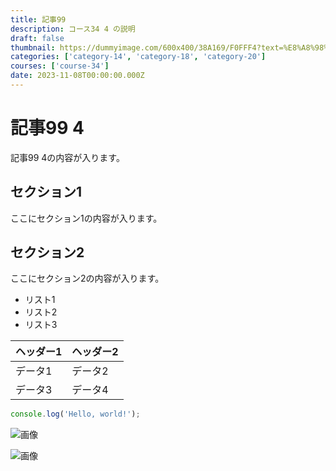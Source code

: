 ```yaml
---
title: 記事99
description: コース34 4 の説明
draft: false
thumbnail: https://dummyimage.com/600x400/38A169/F0FFF4?text=%E8%A8%98%E4%BA%8B99
categories: ['category-14', 'category-18', 'category-20']
courses: ['course-34']
date: 2023-11-08T00:00:00.000Z
---
```


# 記事99 4

記事99 4の内容が入ります。

## セクション1
ここにセクション1の内容が入ります。

## セクション2
ここにセクション2の内容が入ります。

- リスト1
- リスト2
- リスト3

| ヘッダー1 | ヘッダー2 |
| --------- | --------- |
| データ1   | データ2   |
| データ3   | データ4   |

```javascript
console.log('Hello, world!');
```


![画像](https://dummyimage.com/320x180/2D3748/F5F7FA?text=%E8%A8%98%E4%BA%8B99+4)

![画像](https://dummyimage.com/640x360/1A202C/EDF2F7?text=%E8%A8%98%E4%BA%8B99+4)